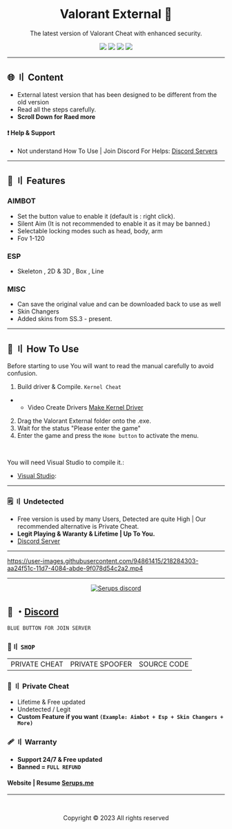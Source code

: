 <h1 align="center">
  Valorant External 🥊
</h1>

<p align="center">
  The latest version of Valorant Cheat with enhanced security.
</p> 

  

<p align="center">
  <img src="https://img.shields.io/github/languages/top/Serups/Valorant.External?style=flat-square"/>
  <img src="https://img.shields.io/github/last-commit/Serups/Valorant.External?style=flat-square"/>
  <img src="https://sonarcloud.io/api/project_badges/measure?project=Serups.External&metric=ncloc"/>
  <img src="https://img.shields.io/github/stars/Serups/Valorant.External?color=5ac18e&label=Stars&style=flat-square"/>
 
</p>

---

## <a id="content"></a>🌐 〢 Content

- External latest version that has been designed to be different from the old version
- Read all the steps carefully.
- **Scroll Down for Raed more**

#### ❗ Help & Support
- Not understand How To Use | Join Discord For Helps: [Discord Servers](https://discord.gg/2euDQqzD8Y)

---

## <a id="features"></a>🔰 〢 Features
 
### AIMBOT
- Set the button value to enable it (default is : right click).
- Silent Aim (It is not recommended to enable it as it may be banned.)
- Selectable locking modes such as head, body, arm
- Fov 1-120

### ESP
- Skeleton , 2D & 3D , Box , Line

### MISC
- Can save the original value and can be downloaded back to use as well
- Skin Changers
- Added skins from SS.3 - present.


---

## <a id="setup"></a> 📁 〢 How To Use

Before starting to use You will want to read the manual carefully to avoid confusion.

1. Build driver & Compile. `Kernel Cheat`
- - Video Create Drivers [Make Kernel Driver](https://youtube.com/playlist?list=PLQURoBilKBnwa3gPTTl1hlNCHYU8CI0HR)
2. Drag the Valorant External folder onto the .exe.
3. Wait for the status "Please enter the game"
4. Enter the game and press the `Home button` to activate the menu.

<br>

  
   You will need Visual Studio to compile it.:

- [Visual Studio](https://visualstudio.microsoft.com/):


---

### <a id="setup2"></a> 🗒 〢 Undetected
- Free version is used by many Users, Detected are quite High | Our recommended alternative is Private Cheat.
- **Legit Playing & Waranty & Lifetime | Up To You.**
- [Discord Server](https://discord.gg/2euDQqzD8Y) 


---

https://user-images.githubusercontent.com/94861415/218284303-aa24f51c-11d7-4084-abde-9f078d54c2a2.mp4


--- 

  <p align="center">
    <a href="https://discord.gg/2euDQqzD8Y">
        <img title="Serups server discord" alt="Serups discord" src="https://discordapp.com/api/guilds/923947526552432731/widget.png?style=banner2"/>
    </a>
</p> 
 
## 💬 ・[Discord](https://discord.gg/2euDQqzD8Y)

`BLUE BUTTON FOR JOIN SERVER`

 ### 🛒〢 `SHOP`
 
<table>
<tr>
	<td> PRIVATE CHEAT
	<td> PRIVATE SPOOFER
	<td> SOURCE CODE
</table>

  
### 🎈 〢 Private Cheat

- Lifetime & Free updated
- Undetected / Legit
- **Custom Feature if you want `(Example: Aimbot + Esp + Skin Changers + More)`**

### 🩹 〢 Warranty

- **Support 24/7 & Free updated** 
- **Banned = `FULL REFUND`**

#### Website | Resume [Serups.me](http://Serups.me/)

---

  <br>

<p align="center">
  Copyright © 2023 All rights reserved
<br>

